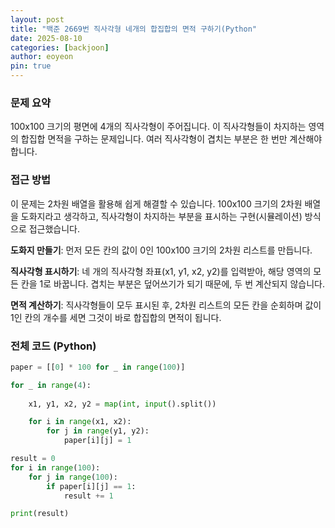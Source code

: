 ```yaml
---
layout: post
title: "백준 2669번 직사각형 네개의 합집합의 면적 구하기(Python"
date: 2025-08-10
categories: [backjoon]
author: eoyeon
pin: true
---
```


### 문제 요약
100x100 크기의 평면에 4개의 직사각형이 주어집니다. 이 직사각형들이 차지하는 영역의 합집합 면적을 구하는 문제입니다. 여러 직사각형이 겹치는 부분은 한 번만 계산해야 합니다.

### 접근 방법
이 문제는 2차원 배열을 활용해 쉽게 해결할 수 있습니다. 100x100 크기의 2차원 배열을 도화지라고 생각하고, 직사각형이 차지하는 부분을 표시하는 구현(시뮬레이션) 방식으로 접근했습니다.

**도화지 만들기**: 먼저 모든 칸의 값이 0인 100x100 크기의 2차원 리스트를 만듭니다.

**직사각형 표시하기**: 네 개의 직사각형 좌표(x1, y1, x2, y2)를 입력받아, 해당 영역의 모든 칸을 1로 바꿉니다. 겹치는 부분은 덮어쓰기가 되기 때문에, 두 번 계산되지 않습니다.

**면적 계산하기**: 직사각형들이 모두 표시된 후, 2차원 리스트의 모든 칸을 순회하며 값이 1인 칸의 개수를 세면 그것이 바로 합집합의 면적이 됩니다.

### 전체 코드 (Python)

```python
paper = [[0] * 100 for _ in range(100)]

for _ in range(4):
   
    x1, y1, x2, y2 = map(int, input().split())

    for i in range(x1, x2):
        for j in range(y1, y2):
            paper[i][j] = 1

result = 0
for i in range(100):
    for j in range(100):
        if paper[i][j] == 1:
            result += 1

print(result)

```